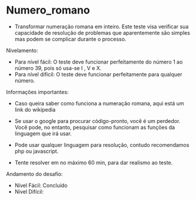 # Numero_romano

- Transformar numeração romana em inteiro.
Este teste visa verificar sua capacidade de resolução de problemas que 
aparentemente são simples mas podem se complicar durante o processo.

Nivelamento:
- Para nível fácil: O teste deve funcionar perfeitamente do número 1 ao número 39,
pois só usa-se I , V e X.
- Para nível difícil: O teste deve funcionar perfeitamente para qualquer número.

Informações importantes:

- Caso queira saber como funciona a numeração romana, aqui está um link do wikipedia

- Se usar o google para procurar código-pronto, você é um perdedor. Você pode, no entanto,
pesquisar como funcionam as funções da linguagem que irá usar.

- Pode usar qualquer linguagem para resolução, contudo recomendamos php ou javascript.

- Tente resolver em no máximo 60 min, para dar realismo ao teste.

Andamento do desafio:
- Nível Fácil: Concluído
- Nível Difícil:
